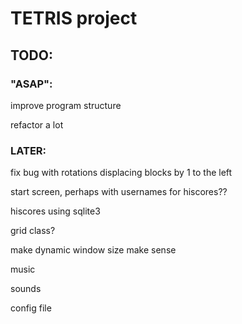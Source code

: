 # TETRIS project

## TODO:

### "ASAP":

improve program structure

refactor a lot

### LATER:

fix bug with rotations displacing blocks by 1 to the left

start screen, perhaps with usernames for hiscores??

hiscores using sqlite3

grid class?

make dynamic window size make sense

music

sounds

config file
